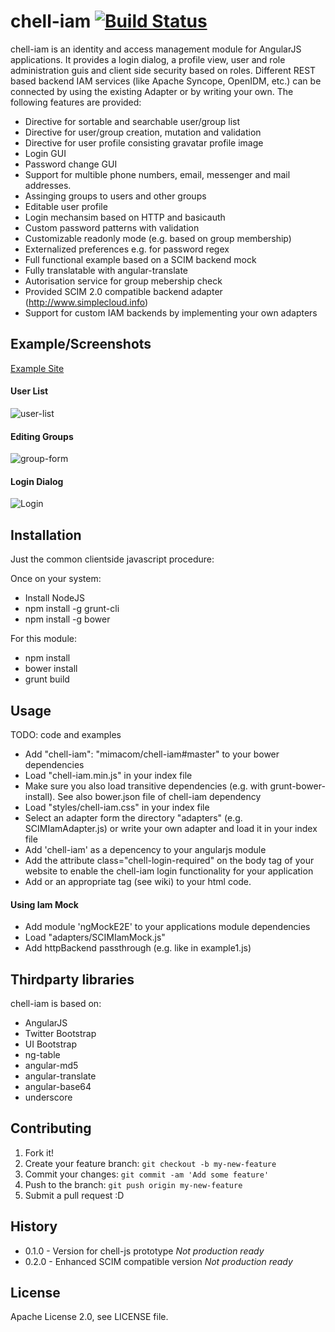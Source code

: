 # chell-iam [![Build Status](https://travis-ci.org/mimacom/chell-iam.svg?branch=master)](https://travis-ci.org/mimacom/chell-iam)

chell-iam is an identity and access management module for AngularJS applications. It provides a login dialog, a profile view, user and role administration guis and client side security based on roles.
Different REST based backend IAM services (like Apache Syncope, OpenIDM, etc.) can be connected by using the existing Adapter or by writing your own. The following features are provided:

- Directive for sortable and searchable user/group list
- Directive for user/group creation, mutation and validation
- Directive for user profile consisting gravatar profile image
- Login GUI
- Password change GUI
- Support for multible phone numbers, email, messenger and mail addresses.
- Assinging groups to users and other groups
- Editable user profile
- Login mechansim based on HTTP and basicauth
- Custom password patterns with validation
- Customizable readonly mode (e.g. based on group membership)
- Externalized preferences e.g. for password regex
- Full functional example based on a SCIM backend mock
- Fully translatable with angular-translate
- Autorisation service for group mebership check
- Provided SCIM 2.0 compatible backend adapter (http://www.simplecloud.info)
- Support for custom IAM backends by implementing your own adapters

## Example/Screenshots

[Example Site](https://rawgit.com/rvillars/chell-iam/master/examples/example1.html)

#### User List
![user-list](https://raw.githubusercontent.com/mimacom/chell-iam/gh-pages/screenshots/user-list.png "User List")

#### Editing Groups
![group-form](https://raw.githubusercontent.com/mimacom/chell-iam/gh-pages/screenshots/group-form.png "Editing Groups")

#### Login Dialog
![Login](https://raw.githubusercontent.com/mimacom/chell-iam/gh-pages/screenshots/login.png "Login Dialog")

## Installation

Just the common clientside javascript procedure:

Once on your system:
- Install NodeJS
- npm install -g grunt-cli
- npm install -g bower

For this module:
- npm install
- bower install
- grunt build

## Usage

TODO: code and examples

- Add "chell-iam": "mimacom/chell-iam#master" to your bower dependencies
- Load "chell-iam.min.js" in your index file
- Make sure you also load transitive dependencies (e.g. with grunt-bower-install). See also bower.json file of chell-iam dependency
- Load "styles/chell-iam.css" in your index file
- Select an adapter form the directory "adapters" (e.g. SCIMIamAdapter.js) or write your own adapter and load it in your index file
- Add 'chell-iam' as a depencency to your angularjs module
- Add the attribute class="chell-login-required" on the body tag of your website to enable the chell-iam login functionality for your application
- Add <chell-user-profile/> or an appropriate tag (see wiki) to your html code.

#### Using Iam Mock
- Add module 'ngMockE2E' to your applications module dependencies
- Load "adapters/SCIMIamMock.js"
- Add httpBackend passthrough (e.g. like in example1.js)

## Thirdparty libraries

chell-iam is based on:
 - AngularJS
 - Twitter Bootstrap
 - UI Bootstrap
 - ng-table
 - angular-md5
 - angular-translate
 - angular-base64
 - underscore

## Contributing

1. Fork it!
2. Create your feature branch: `git checkout -b my-new-feature`
3. Commit your changes: `git commit -am 'Add some feature'`
4. Push to the branch: `git push origin my-new-feature`
5. Submit a pull request :D

## History

- 0.1.0 - Version for chell-js prototype *Not production ready*
- 0.2.0 - Enhanced SCIM compatible version *Not production ready*

## License

Apache License 2.0, see LICENSE file.
